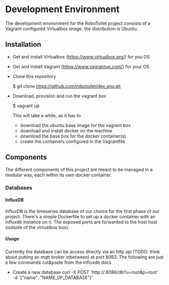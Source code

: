 Development Environment
=======================
The development environment for the RoboToilet project consists of a Vagrant
configured Virtualbox image, the distribution is Ubuntu.

Installation
------------
* Get and install Virtualbox (https://www.virtualbox.org/) for you OS
* Get and install Vagrant (https://www.vagrantup.com/) for your OS
* Clone this repository

    $ git clone https://github.com/robotoilet/dev_env.git

* Download, provision and run the vagrant box

    $ vagrant up

  This will take a while, as it has to 
    - download the ubuntu base image for the vagrant box
    - download and install docker on the machine
    - download the base box for the docker container(s)
    - create the containers configured in the Vagrantfile

Components
----------
The different components of this project are meant to be managed in a modular way,
each within its own docker container.

### Databases
#### InfluxDB
InfluxDB is the timeseries database of our choice for the first phase of our
project. There's a simple Dockerfile to set up a docker container with an
influxdb instance on it. The exposed ports are forwarded to the host host
(outside of the virtualbox box).
##### Usage
Currently the database can be access directly via an http api (TODO: think
about putting an mqtt broker inbetween) at port 8083.
The following are just a few commands cut&paste from the influxdb docs
* Create a new database
curl -X POST 'http://<influxdb-url>:8086/db?u=root&p=root' \
  -d '{"name": "NAME_OF_DATABASE"}'
